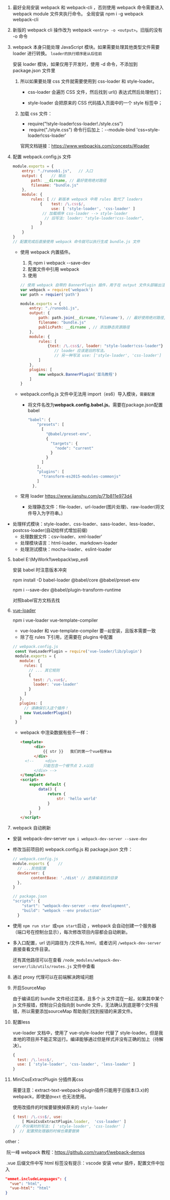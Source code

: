 1. 最好全局安装 webpack 和 webpack-cli ，否则使用 webpack 命令需要进入 webpack module 文件夹执行命令。	全局安装 npm i -g webpack webpack-cli

2. 新版的 webpack cli 操作改为 webpack   `<entry> -o <output>`。旧版的没有 -o 命令

3. webpack 本身只能处理 JavaScript 模块。如果需要处理其他类型文件需要 loader 进行转换。	`loader的执行顺序是从后往前`

   安装 loader 模块，如果仅用于开发时，使用 -d 命令，不添加到 package.json 文件里

   1. 所以如果要处理 css 文件就需要使用到 css-loader 和 style-loader。

      * css-loader 会遍历 CSS 文件，然后找到 url() 表达式然后处理他们；

      * style-loader 会把原来的 CSS 代码插入页面中的一个 style 标签中；

   2. 加载 css 文件：

      * require("!style-loader!css-loader!./style.css")
      *  require("./style.css")	命令行后加上：--module-bind 'css=style-loader!css-loader'

      官网文档链接：<https://www.webpackjs.com/concepts/#loader> 

      

4. 配置 webpack.config.js 文件

   ```javascript
   module.exports = {
       entry: "./runoob1.js",	// 入口
       output: {	// 输出
           path: __dirname,	// 最好使用绝对路径
           filename: "bundle.js"
       },
       module: {
           rules: [	// 新版本 webpack 中用 rules 取代了 loaders
               {	test: /\.css$/, 
                	use: [ 'style-loader', 'css-loader' ]
                // 加载顺序 css-loader --> style-loader 
                 // 旧写法: loader: "style-loader!css-loader",
               }
           ]
       }
   }
   // 配置完成后直接使用 webpack 命令就可以执行生成 bundle.js 文件
   ```

   * 使用 webpack 内置插件。

     1. 先 npm i webpack --save-dev
     2. 配置文件中引用 webpack
     3. 使用

     ```javascript
     // 使用 webpack 自带的 BannerPlugin 插件，用于在 output 文件头部输出注释信息
     var webpack = require('webpack')
     var path = requier('path')
     
     module.exports = {
         entry: "./runoob1.js",
         output: {
             path: path.join(__dirname,'filename'),	// 最好使用绝对路径,也可以使用 path 模块来写路径，以避免一些错误
             filename: "bundle.js"
             publicPath: __dirname , // 添加静态资源路径
         },
         module: {
             rules: [
                 {test: /\.css$/, loader: "style-loader!css-loader"}
                 	// loader 应该是旧的写法。
                 	// 另一种写法 use: ['style-loader', 'css-loader']
             ]
         },
         plugins: [
             new webpack.BannerPlugin('菜鸟教程')
         ]
     }
     ```

   * webpack.config.js 文件中无法用 import（es6）导入模块，`需要配置`

     * 将文件名改为**webpack.config.babel.js**。需要在package.json配置babel

       ```javascript
       "babel": {
           "presets": [
             [
               "@babel/preset-env",
               {
                 "targets": {
                   "node": "current"
                 }
               }
             ]
           ],
           "plugins": [
             "transform-es2015-modules-commonjs"
           ]
         },
       ```

   * 常用 loader		<https://www.jianshu.com/p/71b811e973d4> 

     * 处理静态文件：file-loader、url-loader(图片处理)、raw-loader(将文件导入为字符串。)
* 处理样式模块：style-loader、css-loader、sass-loader、less-loader、postcss-loader(自动给样式增加前缀)
   * 处理数据文件：csv-loader、xml-loader'
   * 处理模块语言：html-loader、markdown-loader
   * 处理测试模块：mocha-loader、eslint-loader

5. babel		E:\MyWork1\webpack\wp_es6

   安装 babel 时注意版本冲突
	
	npm install -D babel-loader @babel/core @babel/preset-env  
	
	npm i --save-dev  @babel/plugin-transform-runtime 
	
	对照babel官方文档去找

6. [vue-loader](https://vue-loader.vuejs.org/zh/guide/#vue-cli)

   npm i vue-loader  vue-template-compiler

   * vue-loader 和 vue-template-compiler 要`一起`安装，且版本需要一致
   * 除了在 rules 下引用，还需要在 plugins 中配置

   ```javascript
   // webpack.config.js
    const VueLoaderPlugin = require('vue-loader/lib/plugin')
    module.exports = {
      module: {
        rules: [
          // ... 其它规则
          {
            test: /\.vue$/,
            loader: 'vue-loader'
          }
        ]
      },
      plugins: [
        // 请确保引入这个插件！
        new VueLoaderPlugin()
      ]
    }
   ```

   * webpack 中渲染数据有些不一样：

     ```html
     <template>
           <div>
               {{ str }}   我们的第一个vue程序aa
           </div>
       <!--     <div>
               只能包含一个根节点 2.x以后
           </div> -->
     </template>
     <script>
         export default {
             data() {
                 return {
                     str: 'hello world'
                 }
             }
         }
     </script>
     ```

7. webpack 自动刷新

  * 安装 webpack-dev-server        `npm i webpack-dev-server --save-dev`

  * 修改当前项目的 webpack.config.js 和  package.json 文件：

    ```javascript
    // webpack.config.js
    module.exports {	// 
      // ...其他配置
      devServer: {
      		contentBase: './dist' // 选择编译后的目录
      },
    }
    
    // package.json  
    "scripts": {
        "start": "webpack-dev-server --env development",
        "build": "webpack --env production"
      }
    ```

  * 使用 `npm run star `或`npm start`启动 ，webpack 会自动创建一个服务器（端口号在控制台显示），每次修改项目内容都会自动刷新。

  * 多入口配置，url 访问路径为 /文件名.html，或者访问 `/webpack-dev-server` 直接查看文件目录。

    还有其他路径可以在查看 `/node_modules/webpack-dev-server/lib/utils/routes.js` 文件中查看 

    

8. 通过 proxy 代理可以在前端解决跨域问题

9. 开启SourceMap

   由于编译后的 bundle 文件经过混淆，且多个 js 文件混在一起，如果其中某个 js 文件报错，控制台只会指向到 bundle 文件，无法确认到底是哪个文件报错，所以需要添加sourceMap 帮助我们找到报错的来源文件。

10. 配置less

    vue-loader 文档中，使用了 vue-style-loader 代替了 style-loader。但是我本地的项目并不能正常运行。编译能够通过但是样式并没有正确的加上（待解决）。

    ```javascript
    {
      test: /\.less$/, 
      use: [ 'style-loader', 'css-loader', 'less-loader' ]
    }
    ```

11. MiniCssExtractPlugin 分插件离css

    需要注意：extract-text-webpack-plugin插件只能用于旧版本(3.x)的webpack，即使是`@next` 也无法使用。

    使用改插件的时候要替换掉原来的 `style-loader` 

    ```javascript
    { test: /\.css$/, use: 
        [ MiniCssExtractPlugin.loader,  'css-loader' ]
     // 不分离时的写法: [ 'style-loader', 'css-loader' ]
    }  // 配置预处理器的时候也需要替换
    ```

    



other：

​	阮一峰 webpack 教程：<https://github.com/ruanyf/webpack-demos> 

​	.vue 后缀文件中写 html 标签没有提示：vscode 安装 vetur 插件，配置文件中加入

```json
"emmet.includeLanguages": {
  "vue": "html",
  "vue-html": "html"
}
```


